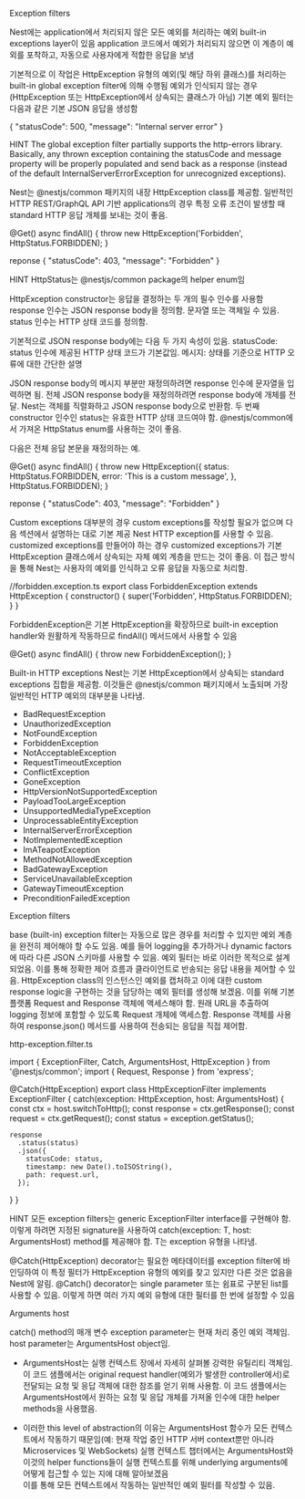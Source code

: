 Exception filters

Nest에는 application에서 처리되지 않은 모든 예외를 처리하는 예외 built-in exceptions layer이 있음
application 코드에서 예외가 처리되지 않으면 이 계층이 예외를 포착하고, 자동으로 사용자에게 적합한 응답을 보냄

기본적으로 이 작업은 HttpException 유형의 예외(및 해당 하위 클래스)를 처리하는 built-in global exception filter에 의해 수행됨 
예외가 인식되지 않는 경우(HttpException 또는 HttpException에서 상속되는 클래스가 아님) 기본 예외 필터는 다음과 같은 기본 JSON 응답을 생성함

{
  "statusCode": 500,
  "message": "Internal server error"
}

HINT
The global exception filter partially supports the http-errors library. Basically, any thrown exception containing the statusCode and message property will be properly populated and send back as a response (instead of the default InternalServerErrorException for unrecognized exceptions).

Nest는 @nestjs/common 패키지의 내장 HttpException class를 제공함. 
일반적인 HTTP REST/GraphQL API 기반 applications의 경우 특정 오류 조건이 발생할 때 standard HTTP 응답 개체를 보내는 것이 좋음.

@Get()
async findAll() {
  throw new HttpException('Forbidden', HttpStatus.FORBIDDEN);
}

reponse
{
  "statusCode": 403,
  "message": "Forbidden"
}

HINT
HttpStatus는 @nestjs/common package의 helper enum임

HttpException constructor는 응답을 결정하는 두 개의 필수 인수를 사용함
response 인수는 JSON response body을 정의함. 문자열 또는 객체일 수 있음.
status 인수는 HTTP 상태 코드를 정의함.

기본적으로 JSON response body에는 다음 두 가지 속성이 있음.
statusCode: status 인수에 제공된 HTTP 상태 코드가 기본값임.
메시지: 상태를 기준으로 HTTP 오류에 대한 간단한 설명


JSON response body의 메시지 부분만 재정의하려면 response 인수에 문자열을 입력하면 됨. 
전체 JSON response body을 재정의하려면 response body에 개체를 전달. Nest는 객체를 직렬화하고 JSON response body으로 반환함.
두 번째 constructor 인수인 status는 유효한 HTTP 상태 코드여야 함. @nestjs/common에서 가져온 HttpStatus enum를 사용하는 것이 좋음.

다음은 전체 응답 본문을 재정의하는 예.

@Get()
async findAll() {
  throw new HttpException({
    status: HttpStatus.FORBIDDEN,
    error: 'This is a custom message',
  }, HttpStatus.FORBIDDEN);
}

reponse
{
  "statusCode": 403,
  "message": "Forbidden"
}


Custom exceptions
대부분의 경우 custom exceptions를 작성할 필요가 없으며 다음 섹션에서 설명하는 대로 기본 제공 Nest HTTP exception를 사용할 수 있음. 
customized exceptions를 만들어야 하는 경우 customized exceptions가 기본 HttpException 클래스에서 상속되는 자체 예외 계층을 만드는 것이 좋음. 이 접근 방식을 통해 Nest는 사용자의 예외를 인식하고 오류 응답을 자동으로 처리함. 

//forbidden.exception.ts
export class ForbiddenException extends HttpException {
  constructor() {
    super('Forbidden', HttpStatus.FORBIDDEN);
  }
}

ForbiddenException은 기본 HttpException을 확장하므로 built-in exception handler와 원활하게 작동하므로 findAll() 메서드에서 사용할 수 있음

@Get()
async findAll() {
  throw new ForbiddenException();
}


Built-in HTTP exceptions
Nest는 기본 HttpException에서 상속되는 standard exceptions 집합을 제공함. 이것들은 @nestjs/common 패키지에서 노출되며 가장 일반적인 HTTP 예외의 대부분을 나타냄.

- BadRequestException
- UnauthorizedException
- NotFoundException
- ForbiddenException
- NotAcceptableException
- RequestTimeoutException
- ConflictException
- GoneException
- HttpVersionNotSupportedException
- PayloadTooLargeException
- UnsupportedMediaTypeException
- UnprocessableEntityException
- InternalServerErrorException
- NotImplementedException
- ImATeapotException
- MethodNotAllowedException
- BadGatewayException
- ServiceUnavailableException
- GatewayTimeoutException
- PreconditionFailedException


Exception filters

base (built-in) exception filter는 자동으로 많은 경우를 처리할 수 있지만 예외 계층을 완전히 제어해야 할 수도 있음. 
예를 들어 logging을 추가하거나 dynamic factors에 따라 다른 JSON 스키마를 사용할 수 있음. 
예외 필터는 바로 이러한 목적으로 설계되었음. 이를 통해 정확한 제어 흐름과 클라이언트로 반송되는 응답 내용을 제어할 수 있음.
HttpException class의 인스턴스인 예외를 캡처하고 이에 대한 custom response logic을 구현하는 것을 담당하는 예외 필터를 생성해 보겠음.
이를 위해 기본 플랫폼 Request and Response 객체에 액세스해야 함. 원래 URL을 추출하여 logging 정보에 포함할 수 있도록 Request 개체에 액세스함. 
Response 객체를 사용하여 response.json() 메서드를 사용하여 전송되는 응답을 직접 제어함.

http-exception.filter.ts

import { ExceptionFilter, Catch, ArgumentsHost, HttpException } from '@nestjs/common';
import { Request, Response } from 'express';

@Catch(HttpException)
export class HttpExceptionFilter implements ExceptionFilter {
  catch(exception: HttpException, host: ArgumentsHost) {
    const ctx = host.switchToHttp();
    const response = ctx.getResponse<Response>();
    const request = ctx.getRequest<Request>();
    const status = exception.getStatus();

    response
      .status(status)
      .json({
        statusCode: status,
        timestamp: new Date().toISOString(),
        path: request.url,
      });
  }
}

HINT
모든 exception filters는 generic ExceptionFilter<T> interface를 구현해야 함. 이렇게 하려면 지정된 signature을 사용하여 catch(exception: T, host: ArgumentsHost) method를 제공해야 함. T는 exception 유형을 나타냄.

@Catch(HttpException) decorator는 필요한 메타데이터를 exception filter에 바인딩하여 이 특정 필터가 HttpException 유형의 예외를 찾고 있지만 다른 것은 없음을 Nest에 알림. 
@Catch() decorator는 single parameter 또는 쉼표로 구분된 list를 사용할 수 있음. 이렇게 하면 여러 가지 예외 유형에 대한 필터를 한 번에 설정할 수 있음


Arguments host

catch() method의 매개 변수
exception parameter는 현재 처리 중인 예외 객체임. host parameter는 ArgumentsHost object임.

* ArgumentsHost는 실행 컨텍스트 장에서 자세히 살펴볼 강력한 유틸리티 객체임. 
이 코드 샘플에서는 original request handler(예외가 발생한 controller에서)로 전달되는 요청 및 응답 객체에 대한 참조를 얻기 위해 사용함. 이 코드 샘플에서는 ArgumentsHost에서 원하는 요청 및 응답 개체를 가져올 인수에 대한 helper methods을 사용했음.

* 이러한 this level of abstraction의 이유는 ArgumentsHost 함수가 모든 컨텍스트에서 작동하기 때문임(예: 현재 작업 중인 HTTP 서버 context뿐만 아니라 Microservices 및 WebSockets)
실행 컨텍스트 챕터에서는 ArgumentsHost와 이것의 helper functions들이 실행 컨텍스트를 위해 underlying arguments에 어떻게 접근할 수 있는 지에 대해 알아보겠음  
이를 통해 모든 컨텍스트에서 작동하는 일반적인 예외 필터를 작성할 수 있음.

